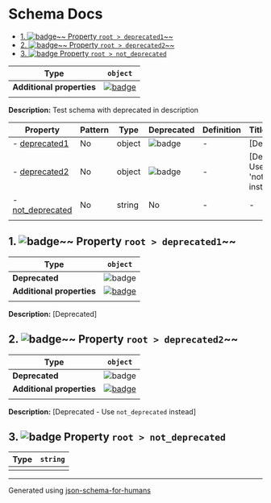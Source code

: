 # Schema Docs

- [1. ![badge](https://img.shields.io/badge/Optional-yellow)~~ Property `root > deprecated1`~~](#deprecated1)
- [2. ![badge](https://img.shields.io/badge/Optional-yellow)~~ Property `root > deprecated2`~~](#deprecated2)
- [3. ![badge](https://img.shields.io/badge/Optional-yellow) Property `root > not_deprecated`](#not_deprecated)

| Type                      | `object`                                                                                                            |
| ------------------------- | ------------------------------------------------------------------------------------------------------------------- |
| **Additional properties** | [![badge](https://img.shields.io/badge/Any+type-allowed-green)](# "Additional Properties of any type are allowed.") |
|                           |                                                                                                                     |

**Description:** Test schema with deprecated in description

| Property                             | Pattern | Type   | Deprecated                                            | Definition | Title/Description                           |
| ------------------------------------ | ------- | ------ | ----------------------------------------------------- | ---------- | ------------------------------------------- |
| - [deprecated1](#deprecated1 )       | No      | object | ![badge](https://img.shields.io/badge/Deprecated-red) | -          | [Deprecated]                                |
| - [deprecated2](#deprecated2 )       | No      | object | ![badge](https://img.shields.io/badge/Deprecated-red) | -          | [Deprecated - Use 'not_deprecated' instead] |
| - [not_deprecated](#not_deprecated ) | No      | string | No                                                    | -          | -                                           |
|                                      |         |        |                                                       |            |                                             |

## <a name="deprecated1"></a>1. ![badge](https://img.shields.io/badge/Optional-yellow)~~ Property `root > deprecated1`~~

| Type                      | `object`                                                                                                            |
| ------------------------- | ------------------------------------------------------------------------------------------------------------------- |
| **Deprecated**            | ![badge](https://img.shields.io/badge/Deprecated-red)                                                               |
| **Additional properties** | [![badge](https://img.shields.io/badge/Any+type-allowed-green)](# "Additional Properties of any type are allowed.") |
|                           |                                                                                                                     |

**Description:** [Deprecated]

## <a name="deprecated2"></a>2. ![badge](https://img.shields.io/badge/Optional-yellow)~~ Property `root > deprecated2`~~

| Type                      | `object`                                                                                                            |
| ------------------------- | ------------------------------------------------------------------------------------------------------------------- |
| **Deprecated**            | ![badge](https://img.shields.io/badge/Deprecated-red)                                                               |
| **Additional properties** | [![badge](https://img.shields.io/badge/Any+type-allowed-green)](# "Additional Properties of any type are allowed.") |
|                           |                                                                                                                     |

**Description:** [Deprecated - Use `not_deprecated` instead]

## <a name="not_deprecated"></a>3. ![badge](https://img.shields.io/badge/Optional-yellow) Property `root > not_deprecated`

| Type | `string` |
| ---- | -------- |
|      |          |

----------------------------------------------------------------------------------------------------------------------------
Generated using [json-schema-for-humans](https://github.com/coveooss/json-schema-for-humans)